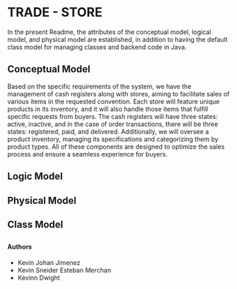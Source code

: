 # TRADE - STORE 

In the present Readme, the attributes of the conceptual model, logical model, and physical model are established, in addition to having the default class model for managing classes and backend code in Java.

## Conceptual Model 

Based on the specific requirements of the system, we have the management of cash registers along with stores, aiming to facilitate sales of various items in the requested convention. Each store will feature unique products in its inventory, and it will also handle those items that fulfill specific requests from buyers. The cash registers will have three states: active, inactive, and in the case of order transactions, there will be three states: registered, paid, and delivered.
Additionally, we will oversee a product inventory, managing its specifications and categorizing them by product types. All of these components are designed to optimize the sales process and ensure a seamless experience for buyers.


## Logic Model 



## Physical Model 





## Class Model 



##

#### Authors 
* Kevin Johan Jimenez 
* Kevin Sneider Esteban Merchan 
* Kevinn Dwight 
